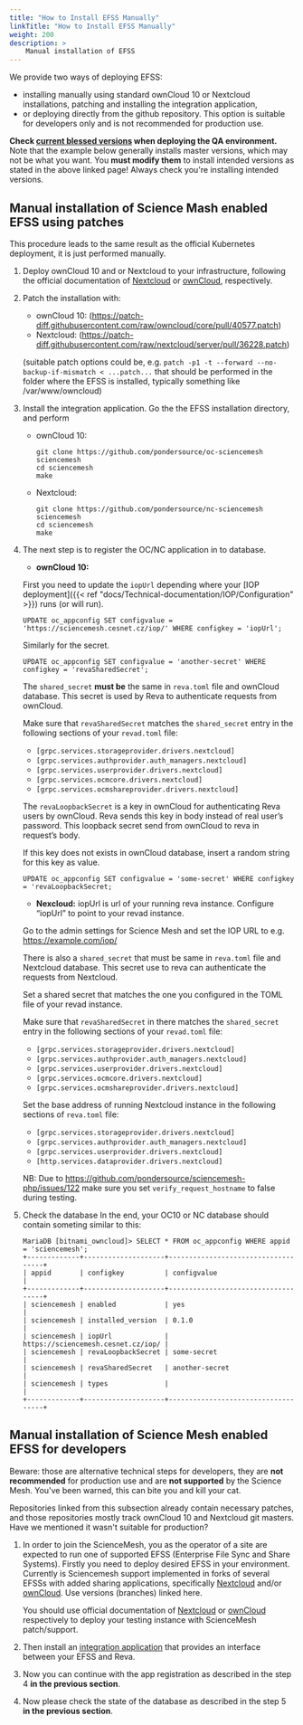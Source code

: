 ```yaml
---
title: "How to Install EFSS Manually"
linkTitle: "How to Install EFSS Manually"
weight: 200
description: >
    Manual installation of EFSS
---
```


We provide two ways of deploying EFSS:

  * installing manually using standard ownCloud 10 or Nextcloud installations, patching and installing the integration application,
  * or deploying directly from the github repository. This option is suitable for developers only and is not recommended for production use.

**Check [current blessed
versions](../../iop/iop-nextcloud-owncloud10-integrations/) when deploying the QA environment.** Note that the example below generally installs master versions, which may not be what you want. You **must modify them** to install intended versions as stated in the above linked page! Always check you're installing intended versions.

## Manual installation of Science Mash enabled EFSS using patches

This procedure leads to the same result as the official Kubernetes deployment, it is just performed manually.

1. Deploy ownCloud 10 and or Nextcloud to your infrastructure, following
   the official documentation of [Nextcloud](https://nextcloud.com/install/) or [ownCloud](https://doc.owncloud.com/docs/next/), respectively.

1. Patch the installation with:
   - ownCloud 10:
     (https://patch-diff.githubusercontent.com/raw/owncloud/core/pull/40577.patch)
   - Nextcloud:
     (https://patch-diff.githubusercontent.com/raw/nextcloud/server/pull/36228.patch)

   (suitable patch options could be, e.g. `patch -p1 -t --forward --no-backup-if-mismatch < ...patch...` that should be performed in the folder where the EFSS is installed, typically something like /var/www/owncloud)

1. Install the integration application. Go the the EFSS installation
   directory, and perform
   - ownCloud 10:
     ```
     git clone https://github.com/pondersource/oc-sciencemesh sciencemesh
     cd sciencemesh
     make
     ```
   - Nextcloud:
     ```
     git clone https://github.com/pondersource/nc-sciencemesh sciencemesh
     cd sciencemesh
     make
     ```
1. The next step is to register the OC/NC application in to database.
    * **ownCloud 10:**
    
    First you need to update the `iopUrl` depending where your [IOP deployment]({{< ref "docs/Technical-documentation/IOP/Configuration" >}}) runs (or will run).
    ```
    UPDATE oc_appconfig SET configvalue = 'https://sciencemesh.cesnet.cz/iop/' WHERE configkey = 'iopUrl';
    ```
    Similarly for the secret.
    ```
    UPDATE oc_appconfig SET configvalue = 'another-secret' WHERE configkey = 'revaSharedSecret';
    ```

    The `shared_secret` **must be** the same in `reva.toml` file and ownCloud database. This secret is used by Reva to authenticate requests from ownCloud.

    Make sure that `revaSharedSecret` matches the `shared_secret` entry in the following sections of your `revad.toml` file:

   * `[grpc.services.storageprovider.drivers.nextcloud]`
   * `[grpc.services.authprovider.auth_managers.nextcloud]`
   * `[grpc.services.userprovider.drivers.nextcloud]`
   * `[grpc.services.ocmcore.drivers.nextcloud]`
   * `[grpc.services.ocmshareprovider.drivers.nextcloud]`

    The `revaLoopbackSecret` is a key in ownCloud for authenticating Reva users by ownCloud. Reva sends this key in body instead of real user’s password. This loopback secret send from ownCloud to reva in request’s body.

    If this key does not exists in ownCloud database, insert a random string for this key as value.

    ```
    UPDATE oc_appconfig SET configvalue = 'some-secret' WHERE configkey = 'revaLoopbackSecret;
    ```

    * **Nexcloud:**
    iopUrl is url of your running reva instance. Configure “iopUrl” to point to your revad instance.

    Go to the admin settings for Science Mesh and set the IOP URL to e.g. https://example.com/iop/

    There is also a `shared_secret` that must be same in `reva.toml` file and Nextcloud database. This secret use to reva can authenticate the requests from Nextcloud.

    Set a shared secret that matches the one you configured in the TOML file of your revad instance.

    Make sure that `revaSharedSecret` in there matches the `shared_secret` entry in the following sections of your `revad.toml` file:

    * `[grpc.services.storageprovider.drivers.nextcloud]`
    * `[grpc.services.authprovider.auth_managers.nextcloud]`
    * `[grpc.services.userprovider.drivers.nextcloud]`
    * `[grpc.services.ocmcore.drivers.nextcloud]`
    * `[grpc.services.ocmshareprovider.drivers.nextcloud]`

    Set the base address of running Nextcloud instance in the following sections of `reva.toml` file:

    * `[grpc.services.storageprovider.drivers.nextcloud]`
    * `[grpc.services.authprovider.auth_managers.nextcloud]`
    * `[grpc.services.userprovider.drivers.nextcloud]`
    * `[http.services.dataprovider.drivers.nextcloud]`

    NB: Due to https://github.com/pondersource/sciencemesh-php/issues/122 make sure you set `verify_request_hostname` to false during testing.

1. Check the database
    In the end, your OC10 or NC database should contain someting similar to this:

    ```
    MariaDB [bitnami_owncloud]> SELECT * FROM oc_appconfig WHERE appid = 'sciencemesh';
    +-------------+--------------------+------------------------------------+
    | appid       | configkey          | configvalue                        |
    +-------------+--------------------+------------------------------------+
    | sciencemesh | enabled            | yes                                |
    | sciencemesh | installed_version  | 0.1.0                              |
    | sciencemesh | iopUrl             | https://sciencemesh.cesnet.cz/iop/ |
    | sciencemesh | revaLoopbackSecret | some-secret                        |
    | sciencemesh | revaSharedSecret   | another-secret                     |
    | sciencemesh | types              |                                    |
    +-------------+--------------------+------------------------------------+
    ```

## Manual installation of Science Mesh enabled EFSS for developers

Beware: those are alternative technical steps for developers, they are **not recommended** for production use and are **not supported** by the Science Mesh. You've been warned, this can bite you and kill your cat.

Repositories linked from this subsection already contain necessary patches,
and those repositories mostly track ownCloud 10 and Nextcloud git masters.
Have we mentioned it wasn't suitable for production?

1. In order to join the ScienceMesh, you as the operator of a site are expected to run one of supported EFSS (Enterprise File Sync and Share Systems). Firstly you need to deploy desired EFSS in your environment. Currently is Sciencemesh support implemented in forks of several EFSSs with added sharing applications, specifically [Nextcloud](https://github.com/pondersource/server/tree/sciencemesh) and/or [ownCloud](https://github.com/pondersource/core/tree/sciencemesh). Use versions (branches) linked here.

	You should use official documentation of [Nextcloud](https://nextcloud.com/install/) or [ownCloud](https://doc.owncloud.com/docs/next/) respectively to deploy your testing instance with ScienceMesh patch/support.

1. Then install an [integration application](../technical-documentation/iop/iop-nextcloud-owncloud10-integrations) that provides an interface between your EFSS and Reva.


1. Now you can continue with the app registration as described in the step 4 **in the previous section**.

1. Now please check the state of the database as described in the step 5 **in the previous section**.

